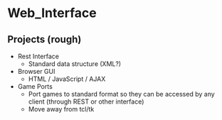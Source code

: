 Web\_Interface
==============

Projects (rough)
----------------

-   Rest Interface
    -   Standard data structure (XML?)
-   Browser GUI
    -   HTML / JavaScript / AJAX
-   Game Ports
    -   Port games to standard format so they can be accessed by any client (through REST or other interface)
    -   Move away from tcl/tk

